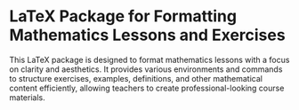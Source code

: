 # LaTeX Package for Formatting Mathematics Lessons and Exercises
This LaTeX package is designed to format mathematics lessons with a focus on clarity and aesthetics. It provides various environments and commands to structure exercises, examples, definitions, and other mathematical content efficiently, allowing teachers to create professional-looking course materials.
